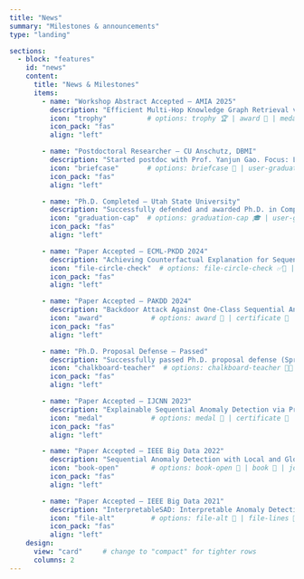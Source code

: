 ```yaml
---
title: "News"
summary: "Milestones & announcements"
type: "landing"

sections:
  - block: "features"
    id: "news"
    content:
      title: "News & Milestones"
      items:
        - name: "Workshop Abstract Accepted — AMIA 2025"
          description: "Efficient Multi-Hop Knowledge Graph Retrieval via Sparse Matrix Decomposition for LLM-Enhanced Biomedical Reasoning (Atlanta, Nov 15–19)."
          icon: "trophy"          # options: trophy 🏆 | award 🏅 | medal 🥇 | star ⭐
          icon_pack: "fas"
          align: "left"

        - name: "Postdoctoral Researcher — CU Anschutz, DBMI"
          description: "Started postdoc with Prof. Yanjun Gao. Focus: LogosKG (efficient multi-hop KG retrieval) and clinical NLP."
          icon: "briefcase"       # options: briefcase 💼 | user-graduate 👨‍🎓 | building-columns 🏛️ | id-badge 🪪
          icon_pack: "fas"
          align: "left"

        - name: "Ph.D. Completed — Utah State University"
          description: "Successfully defended and awarded Ph.D. in Computer Science (Dec 2024). Research: anomaly detection, interpretability, backdoor attacks."
          icon: "graduation-cap"  # options: graduation-cap 🎓 | user-graduate 👩‍🎓 | certificate 📜 | scroll 📜
          icon_pack: "fas"
          align: "left"

        - name: "Paper Accepted — ECML-PKDD 2024"
          description: "Achieving Counterfactual Explanation for Sequence Anomaly Detection."
          icon: "file-circle-check"  # options: file-circle-check ✅📄 | certificate 📜 | file-alt 📄 | book-open 📖
          icon_pack: "fas"
          align: "left"

        - name: "Paper Accepted — PAKDD 2024"
          description: "Backdoor Attack Against One-Class Sequential Anomaly Detection Models."
          icon: "award"            # options: award 🏅 | certificate 📜 | medal 🥇 | bookmark 🔖
          icon_pack: "fas"
          align: "left"

        - name: "Ph.D. Proposal Defense — Passed"
          description: "Successfully passed Ph.D. proposal defense (Spring 2024)."
          icon: "chalkboard-teacher"  # options: chalkboard-teacher 🧑‍🏫 | person-chalkboard 👨‍🏫 | comments 💬 | lightbulb 💡
          icon_pack: "fas"
          align: "left"

        - name: "Paper Accepted — IJCNN 2023"
          description: "Explainable Sequential Anomaly Detection via Prototypes."
          icon: "medal"            # options: medal 🥇 | certificate 📜 | file-circle-check ✅📄 | file-alt 📄
          icon_pack: "fas"
          align: "left"

        - name: "Paper Accepted — IEEE Big Data 2022"
          description: "Sequential Anomaly Detection with Local and Global Explanations."
          icon: "book-open"        # options: book-open 📖 | book 📘 | journal-whills 📚 | book-bookmark 📕🔖
          icon_pack: "fas"
          align: "left"

        - name: "Paper Accepted — IEEE Big Data 2021"
          description: "InterpretableSAD: Interpretable Anomaly Detection in Sequential Log Data."
          icon: "file-alt"         # options: file-alt 📄 | file-lines 📃 | file 📁 | file-circle-check ✅📄
          icon_pack: "fas"
          align: "left"
    design:
      view: "card"     # change to "compact" for tighter rows
      columns: 2
---
```

